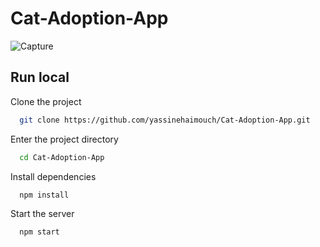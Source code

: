 # Cat-Adoption-App
![Capture](https://github.com/yassinehaimouch/Cat-Adoption-App/assets/71409259/007bf6c9-0687-4874-a85f-0cc09a8b7bfb)

## Run local

Clone the project

```bash
  git clone https://github.com/yassinehaimouch/Cat-Adoption-App.git
```

Enter the project directory 

```bash
  cd Cat-Adoption-App
```

Install dependencies

```bash
  npm install
```

Start the server

```bash
  npm start
```
